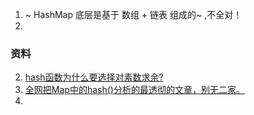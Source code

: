 

1. ~ HashMap 底层是基于 数组 + 链表 组成的~ ,不全对！
2. 


### 资料

2. [hash函数为什么要选择对素数求余?](http://zhaox.github.io/algorithm/2015/06/29/hash)
3. [全网把Map中的hash()分析的最透彻的文章，别无二家。](http://www.hollischuang.com/archives/2091)
4. 